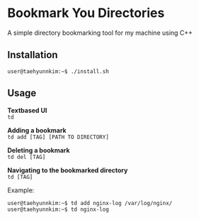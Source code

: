 # Bookmark You Directories
A simple directory bookmarking tool for my machine using C++
 
## Installation
```console
user@taehyunnkim:~$ ./install.sh
```
 
## Usage
**Textbased UI**\
`td`
 
**Adding a bookmark**\
`td add [TAG] [PATH TO DIRECTORY]`

**Deleting a bookmark**\
`td del [TAG]`
 
**Navigating to the bookmarked directory**\
`td [TAG]`
 
Example:
```console
user@taehyunnkim:~$ td add nginx-log /var/log/nginx/
user@taehyunnkim:~$ td nginx-log
```
